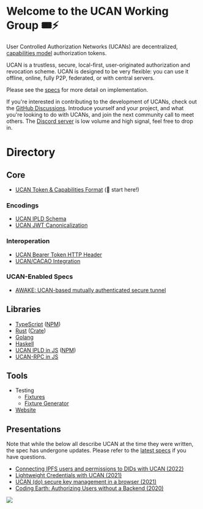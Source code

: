 # Welcome to the UCAN Working Group :tickets::zap:

User Controlled Authorization Networks (UCANs) are decentralized, [capabilities model](https://en.wikipedia.org/wiki/Capability-based_security) authorization tokens.

UCAN is a trustless, secure, local-first, user-originated authorization and revocation scheme. UCAN is designed to be very flexible: you can use it offline, online, fully P2P, federated, or with central servers.

Please see the [specs](https://github.com/ucan-wg/spec/) for more detail on implementation.

If you're interested in contributing to the development of UCANs, check out the [GitHub Discussions](https://github.com/ucan-wg/spec/discussions). Introduce yourself and your project, and what you're looking to do with UCANs, and join the next community call to meet others. The [Discord server](https://discord.gg/zSfgeHhKxA) is low volume and high signal, feel free to drop in.

# Directory

## Core

* [UCAN Token & Capabilities Format](https://github.com/ucan-wg/spec) (🏁 start here!)

### Encodings

* [UCAN IPLD Schema](https://github.com/ucan-wg/ucan-ipld/)
* [UCAN JWT Canonicalization](https://github.com/ucan-wg/canonicalization/)

### Interoperation

* [UCAN Bearer Token HTTP Header](https://github.com/ucan-wg/ucan-as-bearer-token)
* [UCAN/CACAO Integration](https://github.com/ucan-wg/ucan-cacao)

### UCAN-Enabled Specs

* [AWAKE: UCAN-based mutually authenticated secure tunnel](https://github.com/ucan-wg/awake)
  
## Libraries

* [TypeScript](https://github.com/ucan-wg/ts-ucan) ([NPM](https://www.npmjs.com/package/ucans))
* [Rust](https://github.com/ucan-wg/rs-ucan) ([Crate](https://lib.rs/crates/ucan))
* [Golang](https://github.com/ucan-wg/go-ucan)
* [Haskell](https://github.com/fission-suite/fission/tree/main/hs-ucan)
* [UCAN IPLD in JS](https://github.com/ipld/js-dag-ucan) ([NPM](https://www.npmjs.com/package/@ipld/dag-ucan))
* [UCAN-RPC in JS](https://github.com/web3-storage/ucanto/)
  
## Tools

* Testing
  * [Fixtures](https://github.com/ucan-wg/spec/tree/main/fixtures)
  * [Fixture Generator](https://github.com/ucan-wg/ucan-fixture-gen)
* [Website](https://github.com/ucan-wg/ucan-check)

## Presentations

Note that while the below all describe UCAN at the time they were written, the spec has undergone updates. Please refer to the [latest specs](#spec) if you have questions.

* [Connecting IPFS users and permissions to DIDs with UCAN (2022)](https://www.youtube.com/watch?v=grec5KQeU2U)
* [Lightweight Credentials with UCAN (2021)](https://fission.codes/blog/lightweight-credentials-ucan/)
* [UCAN (do) secure key management in a browser (2021)](https://vimeo.com/manage/videos/484309705)
* [Coding Earth: Authorizing Users without a Backend (2020)](https://www.youtube.com/watch?v=qDLsUkaOjyQ)

![](https://raw.githubusercontent.com/ucan-wg/.github/main/assets/Reclining_UCAN_Toucan_transparent.png)

